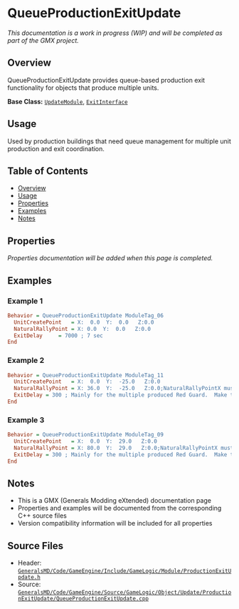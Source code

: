 # QueueProductionExitUpdate

*This documentation is a work in progress (WIP) and will be completed as part of the GMX project.*

## Overview

QueueProductionExitUpdate provides queue-based production exit functionality for objects that produce multiple units.

**Base Class:** [`UpdateModule`](../../GeneralsMD/Code/GameEngine/Include/GameLogic/Module/UpdateModule.h), [`ExitInterface`](../../GeneralsMD/Code/GameEngine/Include/GameLogic/Module/QueueProductionExitUpdate.h)

## Usage

Used by production buildings that need queue management for multiple unit production and exit coordination.

## Table of Contents

- [Overview](#overview)
- [Usage](#usage)
- [Properties](#properties)
- [Examples](#examples)
- [Notes](#notes)

## Properties

*Properties documentation will be added when this page is completed.*

## Examples

### Example 1
```ini
Behavior = QueueProductionExitUpdate ModuleTag_06
  UnitCreatePoint   = X:  0.0  Y:  0.0   Z:0.0
  NaturalRallyPoint = X: 0.0  Y:  0.0   Z:0.0
  ExitDelay     = 7000 ; 7 sec
End
```

### Example 2
```ini
Behavior = QueueProductionExitUpdate ModuleTag_11
  UnitCreatePoint   = X:  0.0  Y:  -25.0   Z:0.0
  NaturalRallyPoint = X: 36.0  Y:  -25.0   Z:0.0;NaturalRallyPointX must always match GeometryMajorRadius! -ML
  ExitDelay = 300 ; Mainly for the multiple produced Red Guard.  Make them come out one at a time.
End
```

### Example 3
```ini
Behavior = QueueProductionExitUpdate ModuleTag_09
  UnitCreatePoint   = X:  0.0  Y:  29.0   Z:0.0
  NaturalRallyPoint = X: 80.0  Y:  29.0   Z:0.0;NaturalRallyPointX must always match GeometryMajorRadius! -ML
  ExitDelay = 300 ; Mainly for the multiple produced Red Guard.  Make them come out one at a time.
End
```

## Notes

- This is a GMX (Generals Modding eXtended) documentation page
- Properties and examples will be documented from the corresponding C++ source files
- Version compatibility information will be included for all properties

## Source Files

- Header: [`GeneralsMD/Code/GameEngine/Include/GameLogic/Module/ProductionExitUpdate.h`](../../GeneralsMD/Code/GameEngine/Include/GameLogic/Module/ProductionExitUpdate.h)
- Source: [`GeneralsMD/Code/GameEngine/Source/GameLogic/Object/Update/ProductionExitUpdate/QueueProductionExitUpdate.cpp`](../../GeneralsMD/Code/GameEngine/Source/GameLogic/Object/Update/ProductionExitUpdate/QueueProductionExitUpdate.cpp)
